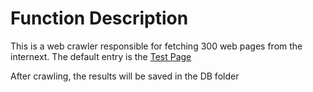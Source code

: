 # Function Description

This is a web crawler responsible for fetching 300 web pages from the internext. The default entry is the [Test Page](https://www.cse.ust.hk/~kwtleung/COMP4321/testpage.htm)

After crawling, the results will be saved in the DB folder